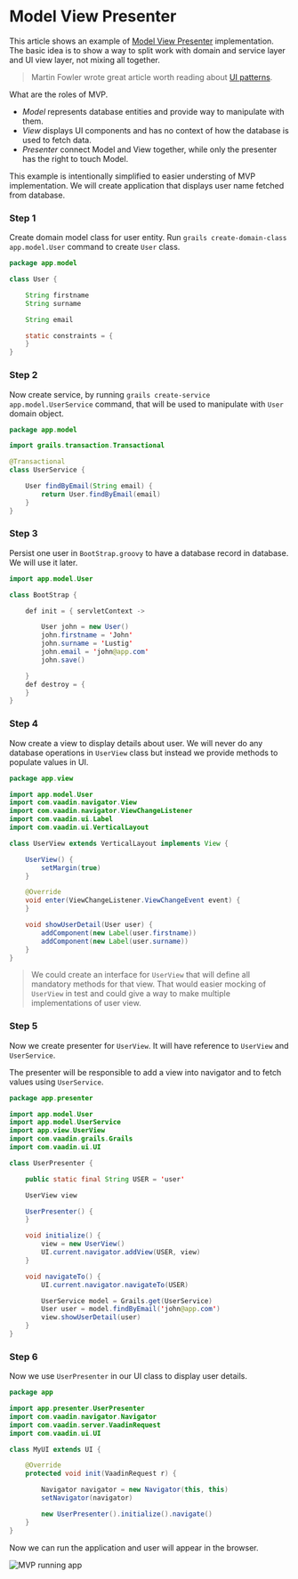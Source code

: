# Model View Presenter

This article shows an example of [Model View Presenter](http://en.wikipedia.org/wiki/Model–view–presenter) implementation. The basic idea is to show a way to split work with domain and service layer and UI view layer, not mixing all together.

> Martin Fowler wrote great article worth reading about [UI patterns](http://martinfowler.com/eaaDev/uiArchs.html).

What are the roles of MVP.

* *Model* represents database entities and provide way to manipulate with them.
* *View* displays UI components and has no context of how the database is used to fetch data.
* *Presenter* connect Model and View together, while only the presenter has the right to touch Model.

This example is intentionally simplified to easier understing of MVP implementation. We will create application that displays user name fetched from database.

### Step 1

Create domain model class for user entity. Run `grails create-domain-class app.model.User` command to create `User` class.

``` java
package app.model

class User {

    String firstname
    String surname

    String email

    static constraints = {
    }
}
```

### Step 2

Now create service, by running `grails create-service app.model.UserService` command, that will be used to manipulate with `User` domain object.

``` java
package app.model

import grails.transaction.Transactional

@Transactional
class UserService {

    User findByEmail(String email) {
        return User.findByEmail(email)
    }
}

```

### Step 3

Persist one user in `BootStrap.groovy` to have a database record in database. We will use it later.

``` java
import app.model.User

class BootStrap {

    def init = { servletContext ->

        User john = new User()
        john.firstname = 'John'
        john.surname = 'Lustig'
        john.email = 'john@app.com'
        john.save()

    }
    def destroy = {
    }
}
```


### Step 4

Now create a view to display details about user. We will never do any database operations in `UserView` class but instead we provide methods to populate values in UI.

``` java
package app.view

import app.model.User
import com.vaadin.navigator.View
import com.vaadin.navigator.ViewChangeListener
import com.vaadin.ui.Label
import com.vaadin.ui.VerticalLayout

class UserView extends VerticalLayout implements View {

    UserView() {
        setMargin(true)
    }

    @Override
    void enter(ViewChangeListener.ViewChangeEvent event) {
    }

    void showUserDetail(User user) {
        addComponent(new Label(user.firstname))
        addComponent(new Label(user.surname))
    }
}
```

> We could create an interface for `UserView` that will define all mandatory methods for that view. That would easier mocking of `UserView` in test and could give a way to make multiple implementations of user view.

### Step 5

Now we create presenter for `UserView`. It will have reference to `UserView` and `UserService`.

The presenter will be responsible to add a view into navigator and to fetch values using `UserService`.

``` java
package app.presenter

import app.model.User
import app.model.UserService
import app.view.UserView
import com.vaadin.grails.Grails
import com.vaadin.ui.UI

class UserPresenter {

    public static final String USER = 'user'

    UserView view

    UserPresenter() {
    }

    void initialize() {
        view = new UserView()
        UI.current.navigator.addView(USER, view)
    }

    void navigateTo() {
        UI.current.navigator.navigateTo(USER)

        UserService model = Grails.get(UserService)
        User user = model.findByEmail('john@app.com')
        view.showUserDetail(user)
    }
}
```

### Step 6

Now we use `UserPresenter` in our UI class to display user details.

``` java
package app

import app.presenter.UserPresenter
import com.vaadin.navigator.Navigator
import com.vaadin.server.VaadinRequest
import com.vaadin.ui.UI

class MyUI extends UI {

    @Override
    protected void init(VaadinRequest r) {

        Navigator navigator = new Navigator(this, this)
        setNavigator(navigator)

        new UserPresenter().initialize().navigate()
    }
}
```

Now we can run the application and user will appear in the browser.

![MVP running app](http://vaadinongrails.com/book/3_1_mvp.png)


